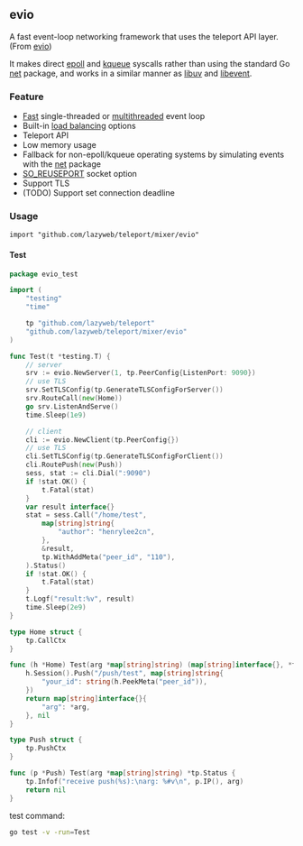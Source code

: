 ## evio

A fast event-loop networking framework that uses the teleport API layer. (From [evio](https://github.com/tidwall/evio))

It makes direct [epoll](https://en.wikipedia.org/wiki/Epoll) and [kqueue](https://en.wikipedia.org/wiki/Kqueue) syscalls rather than using the standard Go [net](https://golang.org/pkg/net/) package, and works in a similar manner as [libuv](https://github.com/libuv/libuv) and [libevent](https://github.com/libevent/libevent).

### Feature

- [Fast](#performance) single-threaded or [multithreaded](#multithreaded) event loop
- Built-in [load balancing](#load-balancing) options
- Teleport API
- Low memory usage
- Fallback for non-epoll/kqueue operating systems by simulating events with the [net](https://golang.org/pkg/net/) package
- [SO_REUSEPORT](#so_reuseport) socket option
- Support TLS
- (TODO) Support set connection deadline

### Usage
	
`import "github.com/lazyweb/teleport/mixer/evio"`

#### Test

```go
package evio_test

import (
	"testing"
	"time"

	tp "github.com/lazyweb/teleport"
	"github.com/lazyweb/teleport/mixer/evio"
)

func Test(t *testing.T) {
	// server
	srv := evio.NewServer(1, tp.PeerConfig{ListenPort: 9090})
	// use TLS
	srv.SetTLSConfig(tp.GenerateTLSConfigForServer())
	srv.RouteCall(new(Home))
	go srv.ListenAndServe()
	time.Sleep(1e9)

	// client
	cli := evio.NewClient(tp.PeerConfig{})
	// use TLS
	cli.SetTLSConfig(tp.GenerateTLSConfigForClient())
	cli.RoutePush(new(Push))
	sess, stat := cli.Dial(":9090")
	if !stat.OK() {
		t.Fatal(stat)
	}
	var result interface{}
	stat = sess.Call("/home/test",
		map[string]string{
			"author": "henrylee2cn",
		},
		&result,
		tp.WithAddMeta("peer_id", "110"),
	).Status()
	if !stat.OK() {
		t.Fatal(stat)
	}
	t.Logf("result:%v", result)
	time.Sleep(2e9)
}

type Home struct {
	tp.CallCtx
}

func (h *Home) Test(arg *map[string]string) (map[string]interface{}, *tp.Status) {
	h.Session().Push("/push/test", map[string]string{
		"your_id": string(h.PeekMeta("peer_id")),
	})
	return map[string]interface{}{
		"arg": *arg,
	}, nil
}

type Push struct {
	tp.PushCtx
}

func (p *Push) Test(arg *map[string]string) *tp.Status {
	tp.Infof("receive push(%s):\narg: %#v\n", p.IP(), arg)
	return nil
}
```

test command:

```sh
go test -v -run=Test
```